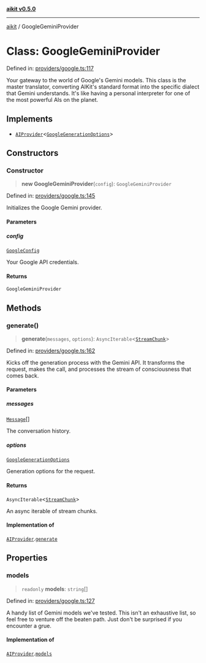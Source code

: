 [**aikit v0.5.0**](../README.md)

---

[aikit](../README.md) / GoogleGeminiProvider

# Class: GoogleGeminiProvider

Defined in: [providers/google.ts:117](https://github.com/chinmaymk/aikit/blob/main/src/providers/google.ts#L117)

Your gateway to the world of Google's Gemini models.
This class is the master translator, converting AIKit's standard format
into the specific dialect that Gemini understands. It's like having a
personal interpreter for one of the most powerful AIs on the planet.

## Implements

- [`AIProvider`](../interfaces/AIProvider.md)\<[`GoogleGenerationOptions`](../interfaces/GoogleGenerationOptions.md)\>

## Constructors

### Constructor

> **new GoogleGeminiProvider**(`config`): `GoogleGeminiProvider`

Defined in: [providers/google.ts:145](https://github.com/chinmaymk/aikit/blob/main/src/providers/google.ts#L145)

Initializes the Google Gemini provider.

#### Parameters

##### config

[`GoogleConfig`](../interfaces/GoogleConfig.md)

Your Google API credentials.

#### Returns

`GoogleGeminiProvider`

## Methods

### generate()

> **generate**(`messages`, `options`): `AsyncIterable`\<[`StreamChunk`](../interfaces/StreamChunk.md)\>

Defined in: [providers/google.ts:162](https://github.com/chinmaymk/aikit/blob/main/src/providers/google.ts#L162)

Kicks off the generation process with the Gemini API.
It transforms the request, makes the call, and processes the stream of
consciousness that comes back.

#### Parameters

##### messages

[`Message`](../interfaces/Message.md)[]

The conversation history.

##### options

[`GoogleGenerationOptions`](../interfaces/GoogleGenerationOptions.md)

Generation options for the request.

#### Returns

`AsyncIterable`\<[`StreamChunk`](../interfaces/StreamChunk.md)\>

An async iterable of stream chunks.

#### Implementation of

[`AIProvider`](../interfaces/AIProvider.md).[`generate`](../interfaces/AIProvider.md#generate)

## Properties

### models

> `readonly` **models**: `string`[]

Defined in: [providers/google.ts:127](https://github.com/chinmaymk/aikit/blob/main/src/providers/google.ts#L127)

A handy list of Gemini models we've tested.
This isn't an exhaustive list, so feel free to venture off the beaten path.
Just don't be surprised if you encounter a grue.

#### Implementation of

[`AIProvider`](../interfaces/AIProvider.md).[`models`](../interfaces/AIProvider.md#models)
